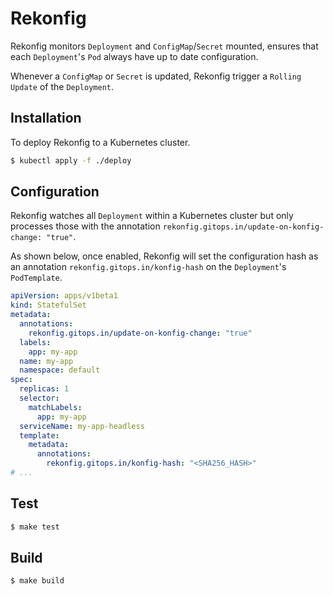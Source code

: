 # Rekonfig

Rekonfig monitors `Deployment` and `ConfigMap`/`Secret` mounted, ensures that each `Deployment`'s `Pod` always have up to date configuration.

Whenever a `ConfigMap` or `Secret` is updated, Rekonfig trigger a `Rolling Update` of the `Deployment`.

## Installation

To deploy Rekonfig to a Kubernetes cluster.

```bash
$ kubectl apply -f ./deploy
```

## Configuration

Rekonfig watches all `Deployment` within a Kubernetes cluster but only processes those with the annotation `rekonfig.gitops.in/update-on-konfig-change: "true"`.

As shown below, once enabled, Rekonfig will set the configuration hash as an annotation `rekonfig.gitops.in/konfig-hash` on the `Deployment`'s `PodTemplate`.

```yaml
apiVersion: apps/v1beta1
kind: StatefulSet
metadata:
  annotations:
    rekonfig.gitops.in/update-on-konfig-change: "true"
  labels:
    app: my-app
  name: my-app
  namespace: default
spec:
  replicas: 1
  selector:
    matchLabels:
      app: my-app
  serviceName: my-app-headless
  template:
    metadata:
      annotations:
        rekonfig.gitops.in/konfig-hash: "<SHA256_HASH>"
# ...
```

## Test

```bash
$ make test
```

## Build

```bash
$ make build
```
